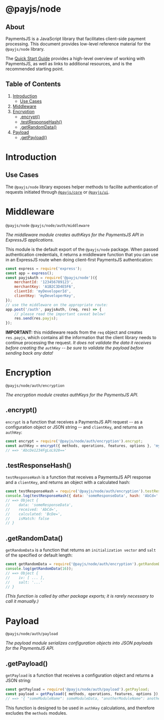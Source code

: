 # @payjs/node

## About

PaymentsJS is a JavaScript library that facilitates client-side payment processing. This document provides low-level reference material for the `@payjs/node` library.

The [Quick Start Guide](https://github.com/SagePayments/PaymentsJS/blob/master/README.md) provides a high-level overview of working with PaymentsJS, as well as links to additional resources, and is the recommended starting point.

## Table of Contents

1. [Introduction](#Introduction)
    - [Use Cases](#UseCases)
1. [Middleware](#Middleware)
1. [Encryption](#Encryption)
    - [.encrypt()](#encrypt)
    - [.testResponseHash()](#testResponseHash)
    - [.getRandomData()](#getRandomData)
1. [Payload](#Payload)
    - [.getPayload()](#getPayload)

<a name="Introduction"></a>
# Introduction

<a name="UseCases"></a>
## Use Cases

The `@payjs/node` library exposes helper methods to facilite authentication of requests initiated through [`@payjs/core`](https://www.npmjs.com/package/@payjs/core) or [`@payjs/ui`](https://www.npmjs.com/package/@payjs/ui).

<a name="Middleware"></a>
# Middleware

`@payjs/node`
`@payjs/node/auth/middleware`

*The middleware module creates authKeys for the PaymentsJS API in ExpressJS applications.*

This module is the default export of the `@payjs/node` package. When passed authentication credentials, it returns a middleware function that you can use in an ExpressJS route when doing client-first PaymentsJS authentication:

```javascript
const express = require('express');
const app = express();
const payjsAuth = require('@payjs/node')({
    merchantId: '123456789123',
    merchantKey: 'A1B2C3D4E5F6',
    clientId: 'myDeveloperId',
    clientKey: 'myDeveloperKey',
});
// use the middleware on the appropriate route:
app.post('/auth', payjsAuth, (req, res) => {
    // please read the important caveat below!
    res.send(res.payjs);
});
```

**IMPORTANT:** this middleware reads from the `req` object and creates `res.payjs`, which contains all the information that the client library needs to continue processing the request. *It does not validate the data it receives before creating the `authKey` -- be sure to validate the payload before sending back any data!* 

<a name="Encryption"></a>
# Encryption

`@payjs/node/auth/encryption`

*The encryption module creates authKeys for the PaymentsJS API.*

<a name="encrypt"></a>
## .encrypt()

`encrypt` is a function that receives a PaymentsJS API request -- as a configuration object or JSON string -- and `clientKey`, and returns an `authKey`:

```javascript
const encrypt = require('@payjs/node/auth/encryption').encrypt;
const authKey = encrypt({ methods, operations, features, options }, 'myClientKey');
// ==> 'AbcDe1234FgLoL928=='
```

<a name="testResponseHash"></a>
## .testResponseHash()

`testResponseHash` is a function that receives a PaymentsJS API response and a `clientKey`, and returns an object with a calculated hash:

```javascript
const testResponseHash = require('@payjs/node/auth/encryption').testResponseHash;
console.log(testResponseHash({ data: 'someResponseData', hash: 'AbCd=' }, 'myClientKey'));
// ==> Object {
//    data: 'someResponseData',
//    received: 'AbCd=',
//    calculated: 'BcDe=',
//    isMatch: false
// }
```

<a name="getRandomData"></a>
## .getRandomData()

`getRandomData` is a function that returns an `initialization vector` and `salt` of the specified or default length:

```javascript
const getRandomData = require('@payjs/node/auth/encryption').getRandomData;
console.log(getRandomData(16));
// ==> Object {
//    iv: [ ... ],
//    salt: '...'
// }
```

*(This function is called by other package exports; it is rarely necessary to call it manually.)*

<a name="Payload"></a>
# Payload

`@payjs/node/auth/payload`

*The payload module serializes configuration objects into JSON payloads for the PaymentsJS API.*

<a name="getPayload"></a>
## .getPayload()

`getPayload` is a function that receives a configuration object and returns a JSON string:

```javascript
const getPayload = require('@payjs/node/auth/payload').getPayload;
const payload = getPayload({ methods, operations, features, options });
// ==> '{ "someModuleName": someModuleData, "anotherModuleName": anotherModuleData }'
```

This function is designed to be used in `authKey` calculations, and therefore excludes the `methods` modules.
